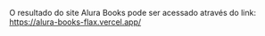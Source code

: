 O resultado do site Alura Books pode ser acessado através do link: https://alura-books-flax.vercel.app/
